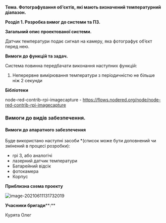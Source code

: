 **Тема. Фотографування об’єктів, які мають визначений температурний діапазон.**

**Розділ 1. Розробка вимог до системи та ПЗ.**

**Загальний опис проектованої системи.**

Датчик температури подає сигнал на камеру, яка фотографує об’єкт перед нею.

**Вимоги до функцій та задач.**

Система повинна передбачати виконання наступних функцій:

1. Неперервне вимірювання температури з періодичністю не більше ніж 2 секунди

**Бібліотеки**

node-red-contrib-rpi-imagecapture - https://flows.nodered.org/node/node-red-contrib-rpi-imagecapture

### Вимоги до видів забезпечення.

#### Вимоги до апаратного забезпечення

Буде використано наступні засоби *(список може бути доповнений чи змінений в процесі розробки):

- rpi 3, або аналогічі
- лазерний датчик температури
- Батарейний відсік
- фотокамера 
- Корпус

**Приблизна схема проекту**

![image-20210611131732019](C:\Users\User\AppData\Roaming\Typora\typora-user-images\image-20210611131732019.png)

**Учасники бригади****:**

Курята Олег